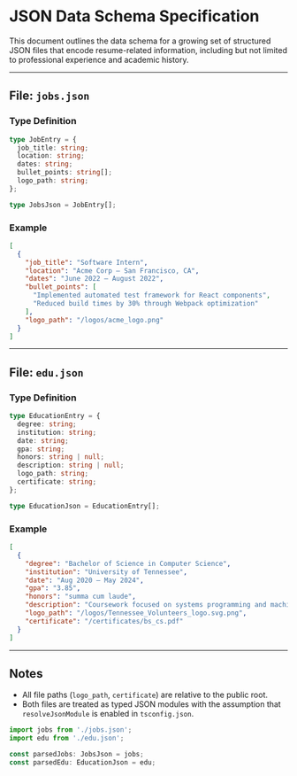 # JSON Data Schema Specification

This document outlines the data schema for a growing set of structured JSON files that encode resume-related information, including but not limited to professional experience and academic history.

---

## File: `jobs.json`

### Type Definition

```ts
type JobEntry = {
  job_title: string;
  location: string;
  dates: string;
  bullet_points: string[];
  logo_path: string;
};

type JobsJson = JobEntry[];
```

### Example

```json
[
  {
    "job_title": "Software Intern",
    "location": "Acme Corp – San Francisco, CA",
    "dates": "June 2022 – August 2022",
    "bullet_points": [
      "Implemented automated test framework for React components",
      "Reduced build times by 30% through Webpack optimization"
    ],
    "logo_path": "/logos/acme_logo.png"
  }
]
```

---

## File: `edu.json`

### Type Definition

```ts
type EducationEntry = {
  degree: string;
  institution: string;
  date: string;
  gpa: string;
  honors: string | null;
  description: string | null;
  logo_path: string;
  certificate: string;
};

type EducationJson = EducationEntry[];
```

### Example

```json
[
  {
    "degree": "Bachelor of Science in Computer Science",
    "institution": "University of Tennessee",
    "date": "Aug 2020 – May 2024",
    "gpa": "3.85",
    "honors": "summa cum laude",
    "description": "Coursework focused on systems programming and machine learning.",
    "logo_path": "/logos/Tennessee_Volunteers_logo.svg.png",
    "certificate": "/certificates/bs_cs.pdf"
  }
]
```

---

## Notes

- All file paths (`logo_path`, `certificate`) are relative to the public root.
- Both files are treated as typed JSON modules with the assumption that `resolveJsonModule` is enabled in `tsconfig.json`.

```ts
import jobs from './jobs.json';
import edu from './edu.json';

const parsedJobs: JobsJson = jobs;
const parsedEdu: EducationJson = edu;
```
